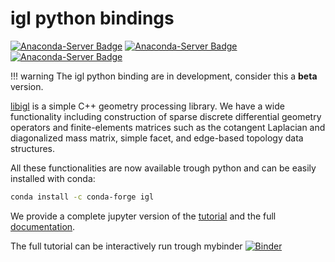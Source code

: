 igl python bindings
===================

[![Anaconda-Server Badge](https://anaconda.org/conda-forge/igl/badges/installer/conda.svg)](https://conda.anaconda.org/conda-forge)
[![Anaconda-Server Badge](https://anaconda.org/conda-forge/igl/badges/downloads.svg)](https://anaconda.org/conda-forge/igl)
[![Anaconda-Server Badge](https://anaconda.org/conda-forge/igl/badges/platforms.svg)](https://anaconda.org/conda-forge/igl)


!!! warning
    The igl python binding are in development, consider this a **beta** version.

[libigl](https://libigl.github.io) is a simple C++ geometry processing library. We have a wide functionality including construction of sparse discrete differential geometry operators and finite-elements matrices such as the cotangent Laplacian and diagonalized mass matrix, simple facet, and edge-based topology data structures.

All these functionalities are now available trough python and can be easily installed with conda:
```bash
conda install -c conda-forge igl
```

We provide a complete jupyter version of the [tutorial](tutorials.ipynb) and the full [documentation](igl_docs.md).

The full tutorial can be interactively run trough mybinder
[![Binder](https://mybinder.org/badge_logo.svg)](https://mybinder.org/v2/gh/libigl/libigl-python-bindings/master?filepath=tutorial%2Ftutorials.ipynb)